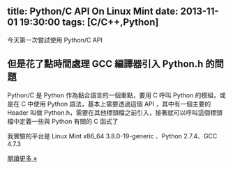 title: Python/C API On Linux Mint 
date: 2013-11-01 19:30:00
tags: [C/C++,Python]
---

今天第一次嘗試使用 Python/C API  

但是花了點時間處理 GCC 編譯器引入 Python.h 的問題  
-----------------------------------------------------------------------------------  

Python/C 是 Python 作為黏合語言的一個重點，要用 C 呼叫 Python 的模組，或是在 C 中使用 Python 語法，基本上需要透過這個 API ，其中有一個主要的 Header 叫做 Python.h，需要在其他標頭檔之前引入，接著就可以呼叫這個標頭檔中定義一些與 Python 有關的 C 函式了  

我實驗的平台是 Linux Mint x86_64 3.8.0-19-generic 、Python 2.7.4、GCC 4.7.3  

[閱讀更多 »](http://veckcode.blogspot.com/2013/11/python-pythonc-api-on-linux-mint.html#more)